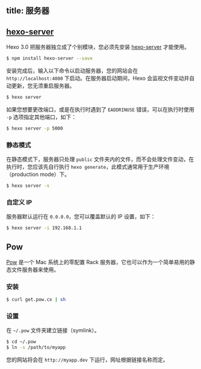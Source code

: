 title: 服务器
---
## [hexo-server]

Hexo 3.0 把服务器独立成了个别模块，您必须先安装 [hexo-server] 才能使用。

``` bash
$ npm install hexo-server --save
```

安装完成后，输入以下命令以启动服务器，您的网站会在 `http://localhost:4000` 下启动。在服务器启动期间，Hexo 会监视文件变动并自动更新，您无须重启服务器。

``` bash
$ hexo server
```

如果您想要更改端口，或是在执行时遇到了 `EADDRINUSE` 错误，可以在执行时使用 `-p` 选项指定其他端口，如下：

``` bash
$ hexo server -p 5000
```

### 静态模式

在静态模式下，服务器只处理 `public` 文件夹内的文件，而不会处理文件变动，在执行时，您应该先自行执行 `hexo generate`，此模式通常用于生产环境（production mode）下。

``` bash
$ hexo server -s
```

### 自定义 IP

服务器默认运行在 `0.0.0.0`，您可以覆盖默认的 IP 设置，如下：

``` bash
$ hexo server -i 192.168.1.1
```

## Pow

[Pow](http://pow.cx/) 是一个 Mac 系统上的零配置 Rack 服务器，它也可以作为一个简单易用的静态文件服务器来使用。

### 安装

``` bash
$ curl get.pow.cx | sh
```

### 设置

在 `~/.pow` 文件夹建立链接（symlink）。

``` bash
$ cd ~/.pow
$ ln -s /path/to/myapp
```

您的网站将会在 `http://myapp.dev` 下运行，网址根据链接名称而定。

[hexo-server]: https://github.com/hexojs/hexo-server
[Connect]: https://github.com/senchalabs/connect
[morgan]: https://github.com/expressjs/morgan
[Forever]: https://github.com/nodejitsu/forever
[PM2]: https://github.com/Unitech/pm2